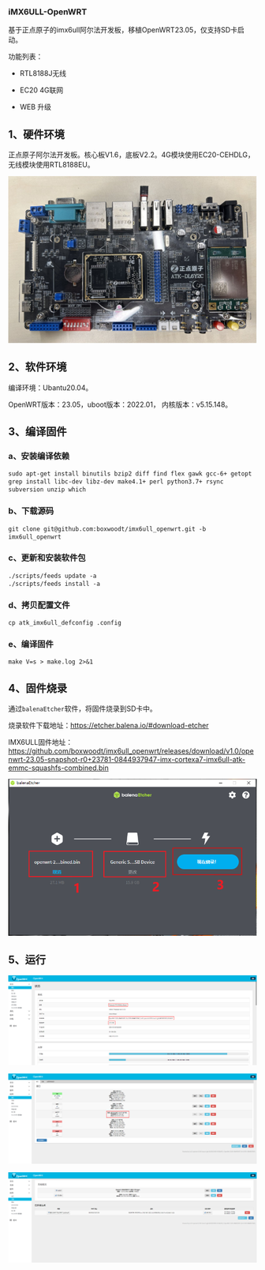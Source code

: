 ### iMX6ULL-OpenWRT

基于正点原子的imx6ull阿尔法开发板，移植OpenWRT23.05，仅支持SD卡启动。

功能列表：

- RTL8188J无线

- EC20 4G联网

- WEB 升级

## 1、硬件环境

正点原子阿尔法开发板。核心板V1.6，底板V2.2。4G模块使用EC20-CEHDLG，无线模块使用RTL8188EU。

![](https://github.com/boxwoodt/imx6ull_openwrt/blob/imx6ull_openwrt/doc/img/atk_board.jpg?raw=true)

## 2、软件环境

编译环境：Ubantu20.04。

OpenWRT版本：23.05，uboot版本：2022.01， 内核版本：v5.15.148。

## 3、编译固件

### a、安装编译依赖

```shell
sudo apt-get install binutils bzip2 diff find flex gawk gcc-6+ getopt grep install libc-dev libz-dev make4.1+ perl python3.7+ rsync subversion unzip which
```

### b、下载源码

```
git clone git@github.com:boxwoodt/imx6ull_openwrt.git -b imx6ull_openwrt
```

### c、更新和安装软件包

```
./scripts/feeds update -a
./scripts/feeds install -a
```

### d、拷贝配置文件

```
cp atk_imx6ull_defconfig .config
```

### e、编译固件

```
make V=s > make.log 2>&1
```

## 4、固件烧录

通过`balenaEtcher`软件，将固件烧录到SD卡中。

烧录软件下载地址：https://etcher.balena.io/#download-etcher

IMX6ULL固件地址：https://github.com/boxwoodt/imx6ull_openwrt/releases/download/v1.0/openwrt-23.05-snapshot-r0+23781-0844937947-imx-cortexa7-imx6ull-atk-emmc-squashfs-combined.bin

![](https://github.com/boxwoodt/imx6ull_openwrt/blob/imx6ull_openwrt/doc/img/firmware_burn.png?raw=true)

## 5、运行

![](https://github.com/boxwoodt/imx6ull_openwrt/blob/imx6ull_openwrt/doc/img/openwrt_status.png?raw=true)

![](https://github.com/boxwoodt/imx6ull_openwrt/blob/imx6ull_openwrt/doc/img/openwrt_network.png?raw=true)

![](https://github.com/boxwoodt/imx6ull_openwrt/blob/imx6ull_openwrt/doc/img/openwrt_wireless.png?raw=true)


